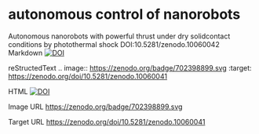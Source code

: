 # autonomous control of nanorobots
Autonomous nanorobots with powerful thrust under dry solidcontact conditions by photothermal shock
DOI:10.5281/zenodo.10060042
Markdown
[![DOI](https://zenodo.org/badge/702398899.svg)](https://zenodo.org/doi/10.5281/zenodo.10060041)

reStructedText
.. image:: https://zenodo.org/badge/702398899.svg
  :target: https://zenodo.org/doi/10.5281/zenodo.10060041

HTML
<a href="https://zenodo.org/doi/10.5281/zenodo.10060041"><img src="https://zenodo.org/badge/702398899.svg" alt="DOI"></a>

Image URL
https://zenodo.org/badge/702398899.svg

Target URL
https://zenodo.org/doi/10.5281/zenodo.10060041
